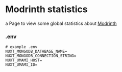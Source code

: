 # Modrinth statistics

a Page to view some global statistics about [Modrinth](https://modrinth.com/)

### .env

```dotenv
# example .env
NUXT_MONGODB_DATABASE_NAME=
NUXT_MONGODB_CONNECTION_STRING=
NUXT_UMAMI_HOST=
NUXT_UMAMI_ID=
```
